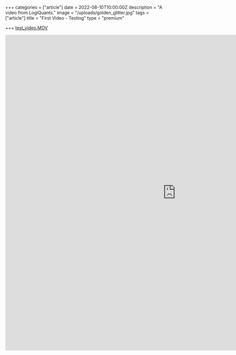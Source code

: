 +++
categories = ["article"]
date = 2022-08-10T10:00:00Z
description = "A video from LogiQuants."
image = "/uploads/golden_glitter.jpg"
tags = ["article"]
title = "First Video - Testing"
type = "premium"

+++
[test_video.MOV](/uploads/test_video.MOV "test_video.MOV")

<iframe width="1080" height="1000" allow="fullscreen" src="https://user-images.githubusercontent.com/99371502/185508700-6d6a2080-149b-440b-9340-d054e0f4d832.mp4" frameborder="0" allow="accelerometer; autoplay; encrypted-media; gyroscope; picture-in-picture" allowfullscreen></iframe>
